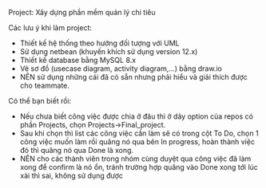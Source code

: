 Project: Xây dựng phần mềm quản lý chi tiêu


Các lưu ý khi làm project:
- Thiết kế hệ thống theo hướng đối tượng với UML
- Sử dụng netbean (khuyến khích sử dụng version 12.x)
- Thiết kế database bằng MySQL 8.x
- Vẽ sơ đồ (usecase diagram, activity diagram,...) bằng draw.io
- NÊN sử dụng những cái đã có sẵn nhưng phải hiểu và giải thích được cho teammate.

Có thể bạn biết rồi:
- Nếu chưa biết công việc được chia ở đâu thì ở dãy option của repos có phần Projects, chọn Projects->Final_project.
- Sau khi chọn thì list các công việc cần làm sẽ có trong cột To Do, chọn 1 công việc muốn làm rồi quăng nó qua bên In progress, hoàn thành việc đó thì quăng nó qua Done là xong.
- NÊN cho các thành viên trong nhóm cùng duyệt qua công việc đã làm xong để confirm là nó ổn, tránh trường hợp quăng vào Done xong tới lúc xài thì sai, không sử dụng được

